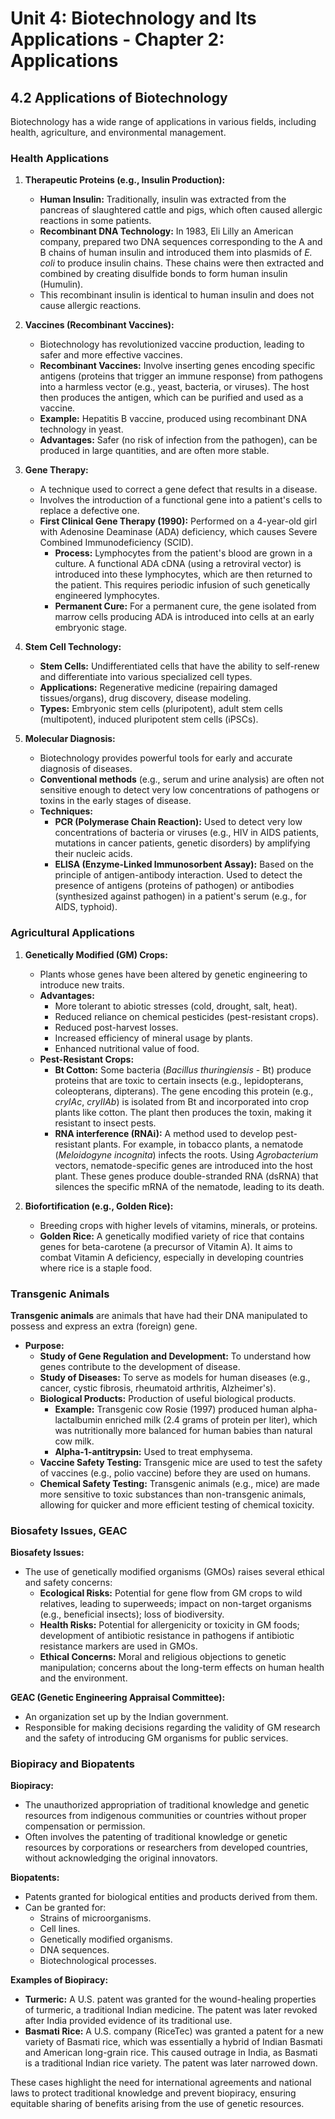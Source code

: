 # Unit 4: Biotechnology and Its Applications - Chapter 2: Applications

## 4.2 Applications of Biotechnology

Biotechnology has a wide range of applications in various fields, including health, agriculture, and environmental management.

### Health Applications

1.  **Therapeutic Proteins (e.g., Insulin Production):**
    *   **Human Insulin:** Traditionally, insulin was extracted from the pancreas of slaughtered cattle and pigs, which often caused allergic reactions in some patients.
    *   **Recombinant DNA Technology:** In 1983, Eli Lilly an American company, prepared two DNA sequences corresponding to the A and B chains of human insulin and introduced them into plasmids of *E. coli* to produce insulin chains. These chains were then extracted and combined by creating disulfide bonds to form human insulin (Humulin).
    *   This recombinant insulin is identical to human insulin and does not cause allergic reactions.

2.  **Vaccines (Recombinant Vaccines):**
    *   Biotechnology has revolutionized vaccine production, leading to safer and more effective vaccines.
    *   **Recombinant Vaccines:** Involve inserting genes encoding specific antigens (proteins that trigger an immune response) from pathogens into a harmless vector (e.g., yeast, bacteria, or viruses). The host then produces the antigen, which can be purified and used as a vaccine.
    *   **Example:** Hepatitis B vaccine, produced using recombinant DNA technology in yeast.
    *   **Advantages:** Safer (no risk of infection from the pathogen), can be produced in large quantities, and are often more stable.

3.  **Gene Therapy:**
    *   A technique used to correct a gene defect that results in a disease.
    *   Involves the introduction of a functional gene into a patient's cells to replace a defective one.
    *   **First Clinical Gene Therapy (1990):** Performed on a 4-year-old girl with Adenosine Deaminase (ADA) deficiency, which causes Severe Combined Immunodeficiency (SCID).
        *   **Process:** Lymphocytes from the patient's blood are grown in a culture. A functional ADA cDNA (using a retroviral vector) is introduced into these lymphocytes, which are then returned to the patient. This requires periodic infusion of such genetically engineered lymphocytes.
        *   **Permanent Cure:** For a permanent cure, the gene isolated from marrow cells producing ADA is introduced into cells at an early embryonic stage.

4.  **Stem Cell Technology:**
    *   **Stem Cells:** Undifferentiated cells that have the ability to self-renew and differentiate into various specialized cell types.
    *   **Applications:** Regenerative medicine (repairing damaged tissues/organs), drug discovery, disease modeling.
    *   **Types:** Embryonic stem cells (pluripotent), adult stem cells (multipotent), induced pluripotent stem cells (iPSCs).

5.  **Molecular Diagnosis:**
    *   Biotechnology provides powerful tools for early and accurate diagnosis of diseases.
    *   **Conventional methods** (e.g., serum and urine analysis) are often not sensitive enough to detect very low concentrations of pathogens or toxins in the early stages of disease.
    *   **Techniques:**
        *   **PCR (Polymerase Chain Reaction):** Used to detect very low concentrations of bacteria or viruses (e.g., HIV in AIDS patients, mutations in cancer patients, genetic disorders) by amplifying their nucleic acids.
        *   **ELISA (Enzyme-Linked Immunosorbent Assay):** Based on the principle of antigen-antibody interaction. Used to detect the presence of antigens (proteins of pathogen) or antibodies (synthesized against pathogen) in a patient's serum (e.g., for AIDS, typhoid).

### Agricultural Applications

1.  **Genetically Modified (GM) Crops:**
    *   Plants whose genes have been altered by genetic engineering to introduce new traits.
    *   **Advantages:**
        *   More tolerant to abiotic stresses (cold, drought, salt, heat).
        *   Reduced reliance on chemical pesticides (pest-resistant crops).
        *   Reduced post-harvest losses.
        *   Increased efficiency of mineral usage by plants.
        *   Enhanced nutritional value of food.
    *   **Pest-Resistant Crops:**
        *   **Bt Cotton:** Some bacteria (*Bacillus thuringiensis* - Bt) produce proteins that are toxic to certain insects (e.g., lepidopterans, coleopterans, dipterans). The gene encoding this protein (e.g., *cryIAc*, *cryIIAb*) is isolated from Bt and incorporated into crop plants like cotton. The plant then produces the toxin, making it resistant to insect pests.
        *   **RNA interference (RNAi):** A method used to develop pest-resistant plants. For example, in tobacco plants, a nematode (*Meloidogyne incognita*) infects the roots. Using *Agrobacterium* vectors, nematode-specific genes are introduced into the host plant. These genes produce double-stranded RNA (dsRNA) that silences the specific mRNA of the nematode, leading to its death.

2.  **Biofortification (e.g., Golden Rice):**
    *   Breeding crops with higher levels of vitamins, minerals, or proteins.
    *   **Golden Rice:** A genetically modified variety of rice that contains genes for beta-carotene (a precursor of Vitamin A). It aims to combat Vitamin A deficiency, especially in developing countries where rice is a staple food.

### Transgenic Animals

**Transgenic animals** are animals that have had their DNA manipulated to possess and express an extra (foreign) gene.

*   **Purpose:**
    *   **Study of Gene Regulation and Development:** To understand how genes contribute to the development of disease.
    *   **Study of Diseases:** To serve as models for human diseases (e.g., cancer, cystic fibrosis, rheumatoid arthritis, Alzheimer's).
    *   **Biological Products:** Production of useful biological products.
        *   **Example:** Transgenic cow Rosie (1997) produced human alpha-lactalbumin enriched milk (2.4 grams of protein per liter), which was nutritionally more balanced for human babies than natural cow milk.
        *   **Alpha-1-antitrypsin:** Used to treat emphysema.
    *   **Vaccine Safety Testing:** Transgenic mice are used to test the safety of vaccines (e.g., polio vaccine) before they are used on humans.
    *   **Chemical Safety Testing:** Transgenic animals (e.g., mice) are made more sensitive to toxic substances than non-transgenic animals, allowing for quicker and more efficient testing of chemical toxicity.

### Biosafety Issues, GEAC

**Biosafety Issues:**

*   The use of genetically modified organisms (GMOs) raises several ethical and safety concerns:
    *   **Ecological Risks:** Potential for gene flow from GM crops to wild relatives, leading to superweeds; impact on non-target organisms (e.g., beneficial insects); loss of biodiversity.
    *   **Health Risks:** Potential for allergenicity or toxicity in GM foods; development of antibiotic resistance in pathogens if antibiotic resistance markers are used in GMOs.
    *   **Ethical Concerns:** Moral and religious objections to genetic manipulation; concerns about the long-term effects on human health and the environment.

**GEAC (Genetic Engineering Appraisal Committee):**

*   An organization set up by the Indian government.
*   Responsible for making decisions regarding the validity of GM research and the safety of introducing GM organisms for public services.

### Biopiracy and Biopatents

**Biopiracy:**

*   The unauthorized appropriation of traditional knowledge and genetic resources from indigenous communities or countries without proper compensation or permission.
*   Often involves the patenting of traditional knowledge or genetic resources by corporations or researchers from developed countries, without acknowledging the original innovators.

**Biopatents:**

*   Patents granted for biological entities and products derived from them.
*   Can be granted for:
    *   Strains of microorganisms.
    *   Cell lines.
    *   Genetically modified organisms.
    *   DNA sequences.
    *   Biotechnological processes.

**Examples of Biopiracy:**

*   **Turmeric:** A U.S. patent was granted for the wound-healing properties of turmeric, a traditional Indian medicine. The patent was later revoked after India provided evidence of its traditional use.
*   **Basmati Rice:** A U.S. company (RiceTec) was granted a patent for a new variety of Basmati rice, which was essentially a hybrid of Indian Basmati and American long-grain rice. This caused outrage in India, as Basmati is a traditional Indian rice variety. The patent was later narrowed down.

These cases highlight the need for international agreements and national laws to protect traditional knowledge and prevent biopiracy, ensuring equitable sharing of benefits arising from the use of genetic resources. 